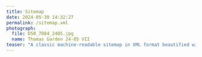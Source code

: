 ```yaml
---
title: Sitemap
date: 2024-05-30 14:32:27
permalink: /sitemap.xml
photograph:
  file: D50_7084_2405.jpg
  name: Thomas Garden 24-05 VII
teaser: "A classic machine-readable sitemap in XML format beautified with XSL"
---
```


